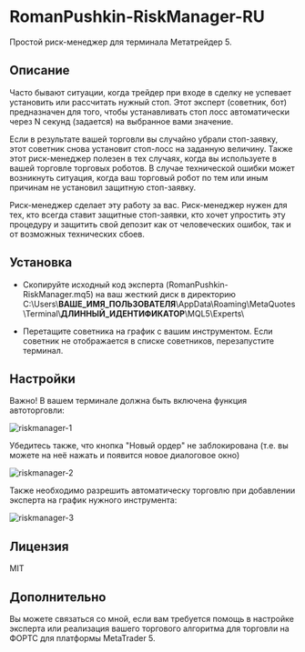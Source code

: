 RomanPushkin-RiskManager-RU
===========================

Простой риск-менеджер для терминала Метатрейдер 5.

Описание
--------

Часто бывают ситуации, когда трейдер при входе в сделку не успевает установить или рассчитать нужный стоп. Этот эксперт (советник, бот) предназначен для того, чтобы устанавливать стоп лосс автоматически через N секунд (задается) на выбранное вами значение.

Если в результате вашей торговли вы случайно убрали стоп-заявку, этот советник снова установит стоп-лосс на заданную величину. Также этот риск-менеджер полезен в тех случаях, когда вы используете в вашей торговле торговых роботов. В случае технической ошибки может возникнуть ситуация, когда ваш торговый робот по тем или иным причинам не установил защитную стоп-заявку.

Риск-менеджер сделает эту работу за вас. Риск-менеджер нужен для тех, кто всегда ставит защитные стоп-заявки, кто хочет упростить эту процедуру и защитить свой депозит как от человеческих ошибок, так и от возможных технических сбоев.

Установка
---------

* Скопируйте исходный код эксперта (RomanPushkin-RiskManager.mq5) на ваш жесткий диск в директорию C:\Users\\__ВАШЕ\_ИМЯ\_ПОЛЬЗОВАТЕЛЯ__\AppData\Roaming\MetaQuotes\Terminal\\__ДЛИННЫЙ_ИДЕНТИФИКАТОР__\MQL5\Experts\ 

* Перетащите советника на график с вашим инструментом. Если советник не отображается в списке советников, перезапустите терминал.

Настройки
---------

Важно! В вашем терминале должна быть включена функция автоторговли:

![riskmanager-1](https://cloud.githubusercontent.com/assets/1477672/2547336/1f8b6b7c-b64f-11e3-8226-02f81ab90649.png)

Убедитесь также, что кнопка "Новый ордер" не заблокирована (т.е. вы можете на неё нажать и появится новое диалоговое окно)

![riskmanager-2](https://cloud.githubusercontent.com/assets/1477672/2547345/78d06016-b64f-11e3-9480-25827e91fdf5.png)

Также необходимо разрешить автоматическу торговлю при добавлении эксперта на график нужного инструмента:

![riskmanager-3](https://cloud.githubusercontent.com/assets/1477672/2547382/1c278b0e-b650-11e3-95b4-b7005f8a9465.png)

Лицензия
--------

MIT

Дополнительно
-------------

Вы можете связаться со мной, если вам требуется помощь в настройке эксперта или реализация вашего торгового алгоритма для торговли на ФОРТС для платформы MetaTrader 5.
